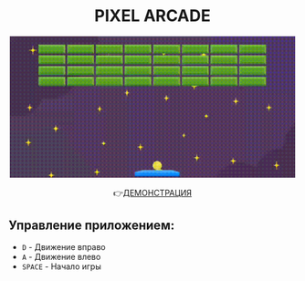 <h1 align="center">PIXEL ARCADE</h1>
<div align="center">
    <img width="500" src="https://raw.githubusercontent.com/panchopensmart/arcade/master/arcadeView.gif">
    <p align="center">👉<a href="https://pixel-arcade.netlify.app/">ДЕМОНСТРАЦИЯ</a><p>
</div>

<div>
    <h2>Управление приложением:</h2>
    <ul>
        <li><code>D</code> - Движение вправо</li>
        <li><code>A</code> - Движение влево</li>
        <li><code>SPACE</code> - Начало игры</li>
    </ul>
</div>
<br/>
<div align="center">
    <a href="https://developer.mozilla.org/en-US/docs/Web/JavaScript"><img src="https://img.icons8.com/fluency/512/javascript.png" alt="" height="70"></a>
</div>
